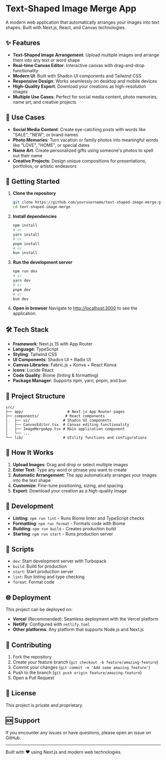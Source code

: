 # Text-Shaped Image Merge App

A modern web application that automatically arranges your images into text shapes. Built with Next.js, React, and Canvas technologies.

## ✨ Features

- **Text-Shaped Image Arrangement**: Upload multiple images and arrange them into any text or word shape
- **Real-time Canvas Editor**: Interactive canvas with drag-and-drop functionality
- **Modern UI**: Built with Shadcn UI components and Tailwind CSS
- **Responsive Design**: Works seamlessly on desktop and mobile devices
- **High-Quality Export**: Download your creations as high-resolution images
- **Multiple Use Cases**: Perfect for social media content, photo memories, name art, and creative projects

## 🎯 Use Cases

- **Social Media Content**: Create eye-catching posts with words like "SALE", "NEW", or brand names
- **Photo Memories**: Turn vacation or family photos into meaningful words like "LOVE", "HOME", or special dates
- **Name Art**: Create personalized gifts using someone's photos to spell out their name
- **Creative Projects**: Design unique compositions for presentations, portfolios, or artistic endeavors

## 🚀 Getting Started

1. **Clone the repository**
   ```bash
   git clone https://github.com/yourusername/text-shaped-image-merge.git
   cd text-shaped-image-merge
   ```

2. **Install dependencies**
   ```bash
   npm install
   # or
   yarn install
   # or
   pnpm install
   # or
   bun install
   ```

3. **Run the development server**
   ```bash
   npm run dev
   # or
   yarn dev
   # or
   pnpm dev
   # or
   bun dev
   ```

4. **Open in browser**
   Navigate to [http://localhost:3000](http://localhost:3000) to see the application.

## 🛠️ Tech Stack

- **Framework**: Next.js 15 with App Router
- **Language**: TypeScript
- **Styling**: Tailwind CSS
- **UI Components**: Shadcn UI + Radix UI
- **Canvas Libraries**: Fabric.js + Konva + React Konva
- **Icons**: Lucide React
- **Code Quality**: Biome (linting & formatting)
- **Package Manager**: Supports npm, yarn, pnpm, and bun

## 📁 Project Structure

```
src/
├── app/                    # Next.js App Router pages
├── components/            # React components
│   ├── ui/               # Shadcn UI components
│   ├── CanvasEditor.tsx  # Canvas editing functionality
│   ├── ImageMergeApp.tsx # Main application component
│   └── ...
└── lib/                  # Utility functions and configurations
```

## 🎨 How It Works

1. **Upload Images**: Drag and drop or select multiple images
2. **Enter Text**: Type any word or phrase you want to create
3. **Automatic Arrangement**: The app automatically arranges your images into the text shape
4. **Customize**: Fine-tune positioning, sizing, and spacing
5. **Export**: Download your creation as a high-quality image

## 🔧 Development

- **Linting**: `npm run lint` - Runs Biome linter and TypeScript checks
- **Formatting**: `npm run format` - Formats code with Biome
- **Building**: `npm run build` - Creates production build
- **Starting**: `npm run start` - Runs production server

## 📝 Scripts

- `dev`: Start development server with Turbopack
- `build`: Build for production
- `start`: Start production server
- `lint`: Run linting and type checking
- `format`: Format code

## 🌐 Deployment

This project can be deployed on:

- **Vercel** (Recommended): Seamless deployment with the Vercel platform
- **Netlify**: Configured with `netlify.toml`
- **Other platforms**: Any platform that supports Node.js and Next.js

## 🤝 Contributing

1. Fork the repository
2. Create your feature branch (`git checkout -b feature/amazing-feature`)
3. Commit your changes (`git commit -m 'Add some amazing feature'`)
4. Push to the branch (`git push origin feature/amazing-feature`)
5. Open a Pull Request

## 📄 License

This project is private and proprietary.

## 🆘 Support

If you encounter any issues or have questions, please open an issue on GitHub.

---

Built with ❤️ using Next.js and modern web technologies.
